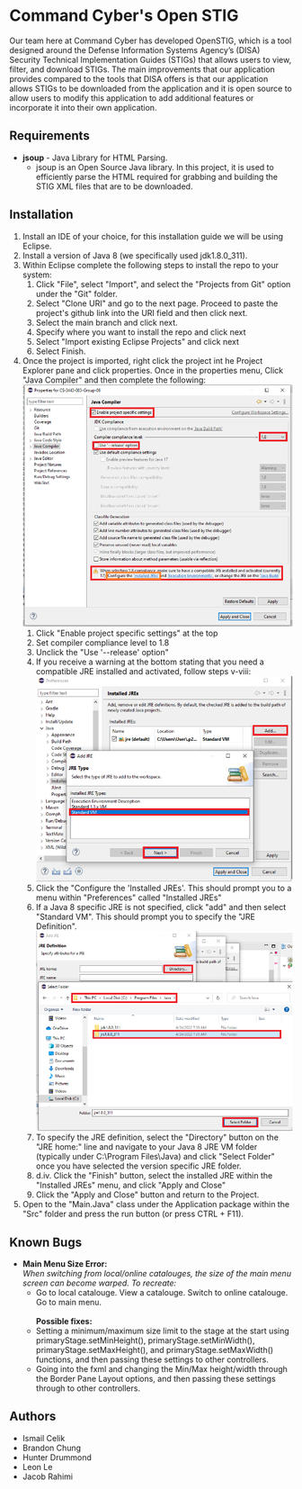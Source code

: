 # Command Cyber's Open STIG
Our team here at Command Cyber has developed OpenSTIG, which is a tool designed around the Defense Information Systems Agency’s (DISA) Security Technical Implementation Guides (STIGs) that allows users to view, filter, and download STIGs. The main improvements that our application provides compared to the tools that DISA offers is that our application allows STIGs to be downloaded from the application and it is open source to allow users to modify this application to add additional features or incorporate it into their own application.
## Requirements
[comment]: <> (List any of the external requirements, if it needs to be installed, and why they are used)
* <b>jsoup</b> - Java Library for HTML Parsing.
  * jsoup is an Open Source Java library. In this project, it is used to efficiently parse the HTML required for grabbing and building the STIG XML files that are to be downloaded.
## Installation 
[comment]: <> (Add steps for installation and common troubleshooting steps if necessary)
1. Install an IDE of your choice, for this installation guide we will be using Eclipse.
2. Install a version of Java 8 (we specifically used jdk1.8.0_311). <br>
3. Within Eclipse complete the following steps to install the repo to your system:
    1. Click "File", select "Import", and select the "Projects from Git" option under the "Git" folder.
    2. Select "Clone URI" and go to the next page. Proceed to paste the project's github link into the URI field and then click next.
    3. Select the main branch and click next.
    4. Specify where you want to install the repo and click next
    5. Select "Import existing Eclipse Projects" and click next
    6. Select Finish.
4. Once the project is imported, right click the project int he Project Explorer pane and click properties. Once in the properties menu, Click "Java Compiler" and then complete the following: <br>
![alt text](https://raw.githubusercontent.com/Jacob-Rahimi/CS-3443-003-Group-06/main/readme-assets/JavaCompilerSettings.png)
    1. Click "Enable project specific settings" at the top
    2. Set compiler compliance level to 1.8
    3. Unclick the "Use '--release' option"
    4. If you receive a warning at the bottom stating that you need a compatible JRE installed and activated, follow steps v-viii: <br>
    ![alt text](https://raw.githubusercontent.com/Jacob-Rahimi/CS-3443-003-Group-06/main/readme-assets/InstalledJREs.png)
    5. Click the "Configure the 'Installed JREs'. This should prompt you to a menu within "Preferences" called "Installed JREs"
    6.  If a Java 8 specific JRE is not specified, click "add" and then select "Standard VM". This should prompt you to specify the "JRE Definition". <br>
    ![alt text](https://raw.githubusercontent.com/Jacob-Rahimi/CS-3443-003-Group-06/main/readme-assets/AddJRE.png)
    7.  To specify the JRE definition, select the "Directory" button on the "JRE home:" line and navigate to your Java 8 JRE VM folder (typically under C:\Program Files\Java\) and click "Select Folder" once you have selected the version specific JRE folder.
    8.  d.iv. Click the "Finish" button, select the installed JRE within the "Installed JREs" menu, and click "Apply and Close"
    9. Click the "Apply and Close" button and return to the Project.  
6.  Open to the "Main.Java" class under the Application package within the "Src" folder and press the run button (or press CTRL + F11).

## Known Bugs
[comment]: <> (List any known bugs by the deadline of the project)
* <b>Main Menu Size Error:</b><br>
  *When switching from local/online catalouges, the size of the main menu screen can become warped. To recreate:*
    * Go to local catalouge. View a catalouge. Switch to online catalouge. Go to main menu.<br><br>
    <b>Possible fixes:</b>
    * Setting a minimum/maximum size limit to the stage at the start using primaryStage.setMinHeight(), primaryStage.setMinWidth(), primaryStage.setMaxHeight(), and primaryStage.setMaxWidth() functions, and then passing these settings to other controllers.
    * Going into the fxml and changing the Min/Max height/width through the Border Pane Layout options, and then passing these settings through to other controllers.
  
## Authors
* Ismail Celik
* Brandon Chung
* Hunter Drummond
* Leon Le
* Jacob Rahimi
